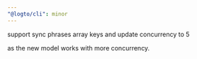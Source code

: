 ```yaml
---
"@logto/cli": minor
---
```


support sync phrases array keys and update concurrency to 5

as the new model works with more concurrency.
